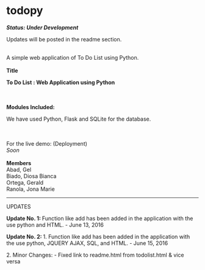 # todopy
<b><i>Status: Under Development</i></b>
<p>Updates will be posted in the readme section.</p>
<br>
A simple web application of To Do List using Python.
<br>
<br>
<b>Title</b>
<p><b>To Do List : Web Application using Python </b></p>
<br>
<br>
<b>Modules Included: </b>
<p>We have used Python, Flask and SQLite for the database.</p>
<br>
<br>
For the live demo: (Deployment)<br>
<i>Soon</i>
<br>
<br>
<b>Members</b><br>
Abad, Gel <br>
Biado, Diosa Bianca<br>
Ortega, Gerald<br>
Ranola, Jona Marie<br>
<hr />
<p>UPDATES</p>
<p><b>Update No. 1: </b> Function like add has been added in the application with the use python and HTML. - June 13, 2016</p>
<p><b>Update No. 2: </b>1. Function like add has been added in the application with the use python, JQUERY AJAX, SQL, and HTML. - June 15, 2016</p>
<p>2. Minor Changes: - Fixed link to readme.html from todolist.html & vice versa</p>
